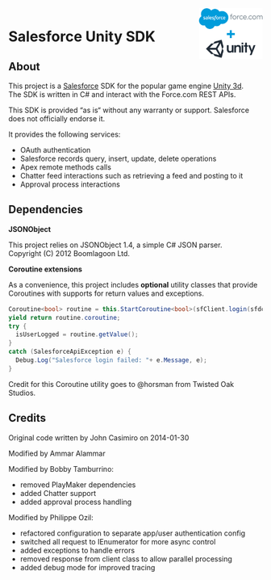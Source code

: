 <img align="right" src="/media/salesforce-unity-sdk.png?raw=true" width="25%" alt="Salesforce Unity SDK"/>

# Salesforce Unity SDK

## About
This project is a [Salesforce](https://www.salesforce.com) SDK for the popular game engine [Unity 3d](https://unity3d.com/).<br/>
The SDK is written in C# and interact with the Force.com REST APIs.

This SDK is provided “as is“ without any warranty or support. Salesforce does not officially endorse it.

It provides the following services:
- OAuth authentication
- Salesforce records query, insert, update, delete operations
- Apex remote methods calls
- Chatter feed interactions such as retrieving a feed and posting to it
- Approval process interactions

## Dependencies

**JSONObject**

This project relies on JSONObject 1.4, a simple C# JSON parser.<br/>
Copyright (C) 2012 Boomlagoon Ltd.

**Coroutine extensions**

As a convenience, this project includes **optional** utility classes that provide Coroutines with supports for return values and exceptions.
```C#
Coroutine<bool> routine = this.StartCoroutine<bool>(sfClient.login(sfdcUsername, sfdcPassword, sfdcPersonalSecurityToken));
yield return routine.coroutine;
try {
  isUserLogged = routine.getValue();
}
catch (SalesforceApiException e) {
  Debug.Log("Salesforce login failed: "+ e.Message, e);
}
```

Credit for this Coroutine utility goes to @horsman from Twisted Oak Studios.

## Credits
Original code written by John Casimiro on 2014-01-30

Modified by Ammar Alammar

Modified by Bobby Tamburrino:
- removed PlayMaker dependencies
- added Chatter support
- added approval process handling

Modified by Philippe Ozil:
- refactored configuration to separate app/user authentication config
- switched all request to IEnumerator for more async control
- added exceptions to handle errors
- removed response from client class to allow parallel processing
- added debug mode for improved tracing
